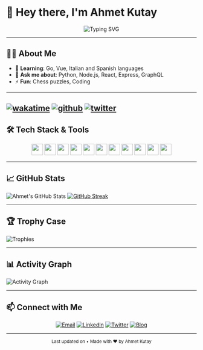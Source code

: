 # 👋 Hey there, I'm **Ahmet Kutay**

<p align="center">
  <img src="https://readme-typing-svg.herokuapp.com?font=Fira%20Code&size=24&pause=1000&color=00FFAB&width=440&lines=Building+innovative+web+and+ML+solutions...;Chess+enthusiast+%26+puzzle+solver" alt="Typing SVG" />
</p>

---

## 🧑‍💻 About Me

- 🌱 **Learning**: Go, Vue, Italian and Spanish languages  
- 💬 **Ask me about**: Python, Node.js, React, Express, GraphQL  
- ⚡ **Fun**: Chess puzzles, Coding

---

[![wakatime](https://wakatime.com/badge/user/9af7a88a-c0c8-481b-ac7c-e7f7ba996028.svg)](https://wakatime.com/@9af7a88a-c0c8-481b-ac7c-e7f7ba996028)
[![github](https://img.shields.io/github/followers/ahmetkutay?logo=github&style=plastic)](https://github.com/ahmetkutay?tab=followers)
[![twitter](https://img.shields.io/twitter/follow/KutayKaracair?style=plastic&logo=x&labelColor=595959&color=595959)](https://twitter.com/KutayKaracair)
---
## 🛠️ Tech Stack & Tools

<p align="center">
  <img height="30" src="https://img.shields.io/badge/Python-3776AB?logo=python&style=flat-square" />
  <img height="30" src="https://img.shields.io/badge/TypeScript-3178C6?logo=typescript&style=flat-square" />
  <img height="30" src="https://img.shields.io/badge/Rust-000000?logo=rust&style=flat-square" />
  <img height="30" src="https://img.shields.io/badge/Node.js-339933?logo=nodedotjs&style=flat-square" />
  <img height="30" src="https://img.shields.io/badge/React-61DAFB?logo=react&style=flat-square" />
  <img height="30" src="https://img.shields.io/badge/FastAPI-009688?logo=fastapi&style=flat-square" />
  <img height="30" src="https://img.shields.io/badge/GraphQL-E10098?logo=graphql&style=flat-square" />
  <img height="30" src="https://img.shields.io/badge/PostgreSQL-336791?logo=postgresql&style=flat-square" />
  <img height="30" src="https://img.shields.io/badge/Docker-2496ED?logo=docker&style=flat-square" />
  <img height="30" src="https://img.shields.io/badge/Git-F05032?logo=git&style=flat-square" />
  <img height="30" src="https://img.shields.io/badge/Kubernetes-326CE5?logo=kubernetes&style=flat-square" />
</p>

---

## 📈 GitHub Stats

![Ahmet's GitHub Stats](https://github-readme-stats.vercel.app/api?username=ahmetkutay&show_icons=true&theme=tokyonight&hide_border=true)  [![GitHub Streak](https://github-readme-streak-stats.herokuapp.com/?user=ahmetkutay&theme=dark)](https://git.io/streak-stats)

---

## 🏆 Trophy Case

![Trophies](https://github-profile-trophy.vercel.app/?username=ahmetkutay&theme=flat)  

---

## 📊 Activity Graph

![Activity Graph](https://github-readme-activity-graph.vercel.app/graph?username=ahmetkutay&theme=react-dark&hide_border=true)  

---
  
## 📫 Connect with Me

<p align="center">
  <a href="mailto:info@kutaykaracair.com"><img src="https://img.shields.io/badge/Email-D14836?logo=gmail&style=flat-square" alt="Email" /></a>
  <a href="https://www.linkedin.com/in/ahmetkutay"><img src="https://img.shields.io/badge/LinkedIn-0A66C2?logo=linkedin&style=flat-square" alt="LinkedIn" /></a>
  <a href="https://twitter.com/ahmetkutay"><img src="https://img.shields.io/badge/Twitter-1DA1F2?logo=twitter&style=flat-square" alt="Twitter" /></a>
  <a href="https://blog.kutaykaracair.com"><img src="https://img.shields.io/badge/Blog-F4B400?logo=ghost&style=flat-square" alt="Blog" /></a>
</p>

---

<p align="center">
  <sub>Last updated on <!-- readme:running --> • Made with ❤️ by Ahmet Kutay</sub>
</p>


